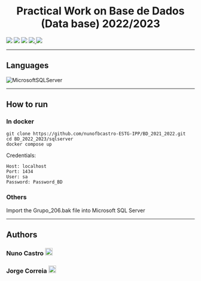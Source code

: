 <h1 align="center">Practical Work on Base de Dados (Data base) 2022/2023</h1>

<p>
  <img src="http://img.shields.io/static/v1?style=for-the-badge&label=School%20year&message=2021/2022&color=sucess"/>
  <img src="http://img.shields.io/static/v1?style=for-the-badge&label=Discipline&message=BD&color=sucess"/>
  <img src="http://img.shields.io/static/v1?style=for-the-badge&label=Grade&message=?&color=sucess"/>
  <a href="/Utterance.pdf" target="_blank">
    <img src="https://img.shields.io/badge/-Utterance-grey?style=for-the-badge"/>
  </a>
  <a href="/Report.pdf" target="_blank">
    <img src="https://img.shields.io/badge/-Report-grey?style=for-the-badge"/>
  </a>
</p>

---

<h2>Languages</h2>

<p align="left">
<img src="https://img.shields.io/badge/Microsoft%20SQL%20Server-CC2927?style=for-the-badge&amp;logo=microsoft%20sql%20server&amp;logoColor=white" alt="MicrosoftSQLServer">
</p>

---

<h2>How to run</h2>

<h3>In docker</h3>

```
git clone https://github.com/nunofbcastro-ESTG-IPP/BD_2021_2022.git
cd BD_2022_2023/sqlserver
docker compose up
```

Credentials:

```
Host: localhost
Port: 1434
User: sa
Password: Password_BD
```

<h3>Others</h3>

Import the Grupo_206.bak file into Microsoft SQL Server

---

<h2>Authors</h2>

<h3>
  Nuno Castro
  <a href="https://github.com/nunofbcastro?tab=followers">
    <img src="https://img.shields.io/github/followers/nunofbcastro.svg?style=for-the-badge&label=Follow" height="20"/>
  </a>
</h3>

<h3>
  Jorge Correia
  <a href="https://github.com/JorgeMFC?tab=followers">
    <img src="https://img.shields.io/github/followers/JorgeMFC.svg?style=for-the-badge&label=Follow" height="20"/>
  </a>
</h3>
